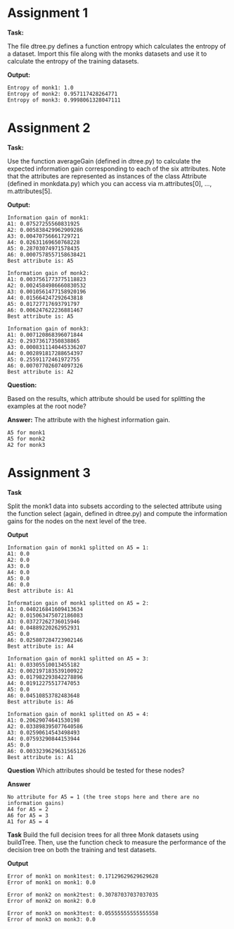 # Assignment 1

**Task:**

The file dtree.py defines a function entropy which calculates the entropy of a dataset. Import this file along with the monks datasets and use it to calculate the entropy of the training datasets.

**Output:**
```
Entropy of monk1: 1.0
Entropy of monk2: 0.957117428264771
Entropy of monk3: 0.9998061328047111
```

# Assignment 2

**Task:**

Use the function averageGain (defined in dtree.py) to calculate the expected information gain corresponding to each of the six attributes. Note that the attributes are represented as instances of the class Attribute (defined in monkdata.py) which you can access via m.attributes[0], ..., m.attributes[5].

**Output:**
```
Information gain of monk1:
A1: 0.07527255560831925
A2: 0.005838429962909286
A3: 0.00470756661729721
A4: 0.02631169650768228
A5: 0.28703074971578435
A6: 0.0007578557158638421
Best attribute is: A5

Information gain of monk2:
A1: 0.0037561773775118823
A2: 0.0024584986660830532
A3: 0.0010561477158920196
A4: 0.015664247292643818
A5: 0.01727717693791797
A6: 0.006247622236881467
Best attribute is: A5

Information gain of monk3:
A1: 0.007120868396071844
A2: 0.29373617350838865
A3: 0.0008311140445336207
A4: 0.002891817288654397
A5: 0.25591172461972755
A6: 0.007077026074097326
Best attribute is: A2
```

**Question:**

Based on the results, which attribute should be used for splitting the examples at the root node?

**Answer:**
The attribute with the highest information gain.
```
A5 for monk1
A5 for monk2
A2 for monk3
```

# Assignment 3

**Task**

Split the monk1 data into subsets according to the selected attribute using the function select (again, defined in dtree.py) and compute the information gains for the nodes on the next level of the tree.

**Output**

```
Information gain of monk1 splitted on A5 = 1:
A1: 0.0
A2: 0.0
A3: 0.0
A4: 0.0
A5: 0.0
A6: 0.0
Best attribute is: A1

Information gain of monk1 splitted on A5 = 2:
A1: 0.040216841609413634
A2: 0.015063475072186083
A3: 0.03727262736015946
A4: 0.04889220262952931
A5: 0.0
A6: 0.025807284723902146
Best attribute is: A4

Information gain of monk1 splitted on A5 = 3:
A1: 0.03305510013455182
A2: 0.002197183539100922
A3: 0.017982293842278896
A4: 0.01912275517747053
A5: 0.0
A6: 0.04510853782483648
Best attribute is: A6

Information gain of monk1 splitted on A5 = 4:
A1: 0.20629074641530198
A2: 0.033898395077640586
A3: 0.02590614543498493
A4: 0.07593290844153944
A5: 0.0
A6: 0.0033239629631565126
Best attribute is: A1
```

**Question**
Which attributes should be tested for these nodes?

**Answer**
```
No attribute for A5 = 1 (the tree stops here and there are no information gains)
A4 for A5 = 2
A6 for A5 = 3
A1 for A5 = 4
```

**Task**
Build the full decision trees for all three Monk datasets using buildTree. Then, use the function check to measure the performance of the decision tree on both the training and test datasets.

**Output**
```
Error of monk1 on monk1test: 0.17129629629629628
Error of monk1 on monk1: 0.0

Error of monk2 on monk2test: 0.30787037037037035
Error of monk2 on monk2: 0.0

Error of monk3 on monk3test: 0.05555555555555558
Error of monk3 on monk3: 0.0
```

